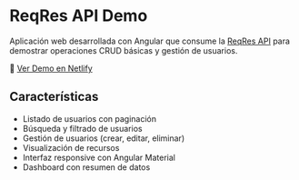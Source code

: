 # ReqRes API Demo

Aplicación web desarrollada con Angular que consume la [ReqRes API](https://reqres.in/) para demostrar operaciones CRUD básicas y gestión de usuarios.

🔗 [Ver Demo en Netlify](https://api-reqres.netlify.app/)

## Características

- Listado de usuarios con paginación
- Búsqueda y filtrado de usuarios
- Gestión de usuarios (crear, editar, eliminar)
- Visualización de recursos
- Interfaz responsive con Angular Material
- Dashboard con resumen de datos
